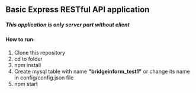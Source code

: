 ## Basic Express RESTful API  application

##### This application is only server part without client

#### How to run:
1. Clone this repository
2. cd to folder
3. npm install
4. Create mysql table with name **"bridgeinform_test1"** or change its name in config/config.json file
5.  npm start